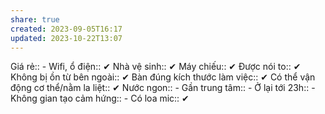 ```yaml
---
share: true
created: 2023-09-05T16:17
updated: 2023-10-22T13:07
---
```


Giá rẻ:: -
Wifi, ổ điện:: ✔
Nhà vệ sinh:: ✔
Máy chiếu:: ✔
Được nói to:: ✔
Không bị ồn từ bên ngoài:: ✔
Bàn đúng kích thước làm việc:: ✔
Có thể vận động cơ thể/nằm la liệt:: ✔
Nước ngon:: -
Gần trung tâm:: -
Ở lại tới 23h:: -
Không gian tạo cảm hứng:: -
Có loa mic:: ✔